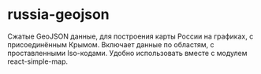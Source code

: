 # russia-geojson

Сжатые GeoJSON данные, для построения карты России на графиках, с присоединённым Крымом. Включает данные по областям, с проставленными Iso-кодами. Удобно использовать вместе с модулем react-simple-map.
